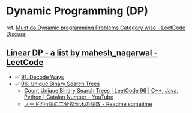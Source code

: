 Dynamic Programming (DP)
===

ref. [Must do Dynamic programming Problems Category wise - LeetCode Discuss](https://leetcode.com/discuss/general-discussion/1050391/Must-do-Dynamic-programming-Problems-Category-wise)


## [Linear DP - a list by mahesh_nagarwal - LeetCode](https://leetcode.com/list/50vlu3z5/)

- :white_check_mark: [91. Decode Ways](https://leetcode.com/problems/decode-ways/)
- :white_check_mark: [96. Unique Binary Search Trees](https://leetcode.com/problems/unique-binary-search-trees/)
  - [Count Unique Binary Search Trees | LeetCode 96 | C++, Java, Python | Catalan Number - YouTube](https://www.youtube.com/watch?v=4s7r3bO0hoU)
  - [ノードがn個の二分探索木の個数 - Readme sometime](https://tar0t.hatenablog.com/entry/20151210/1449737617)

